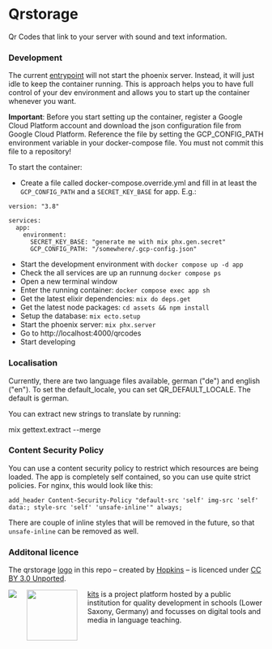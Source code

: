 # Qrstorage

Qr Codes that link to your server with sound and text information.

### Development

The current [entrypoint](./.docker/entrypoint.sh) will not start the phoenix server. Instead, it will just idle to keep the container running. This is approach helps you to have full control of your dev environment and allows you to start up the container whenever you want.

**Important**: Before you start setting up the container, register a Google Cloud Platform account and download the json configuration file from Google Cloud Platform. Reference the file by setting the GCP_CONFIG_PATH environment variable in your docker-compose file. You must not commit this file to a repository!

To start the container:
- Create a file called docker-compose.override.yml and fill in at least the `GCP_CONFIG_PATH` and a `SECRET_KEY_BASE` for app. E.g.:

```
version: "3.8"

services:
  app:
    environment:
      SECRET_KEY_BASE: "generate me with mix phx.gen.secret"
      GCP_CONFIG_PATH: "/somewhere/.gcp-config.json"
```
- Start the development environment with `docker compose up -d app`
- Check the all services are up an runnung `docker compose ps`
- Open a new terminal window
- Enter the running container: `docker compose exec app sh`
- Get the latest elixir dependencies: `mix do deps.get`
- Get the latest node packages: `cd assets && npm install`
- Setup the database: `mix ecto.setup`
- Start the phoenix server: `mix phx.server`
- Go to http://localhost:4000/qrcodes
- Start developing

### Localisation

Currently, there are two language files available, german ("de") and english ("en"). To set the default_locale, you can set QR_DEFAULT_LOCALE. The default is german.

You can extract new strings to translate by running:

 mix gettext.extract --merge

### Content Security Policy

You can use a content security policy to restrict which resources are being loaded. The app is completely self contained, so you can use quite strict policies. For nginx, this would look like this:

```
add_header Content-Security-Policy "default-src 'self' img-src 'self' data:; style-src 'self' 'unsafe-inline'" always;
```

There are couple of inline styles that will be removed in the future, so that ```unsafe-inline``` can be removed as well.


### Additonal licence

The qrstorage [logo](https://thenounproject.com/icon/860830/) in this repo – created by [Hopkins](https://thenounproject.com/hopkins81) – is licenced under [CC BY 3.0 Unported](https://creativecommons.org/licenses/by/3.0/).

<img src="https://www.nibis.de/img/nlq-medienbildung.png" align="left" style="margin-right:20px">
<img src="https://kits.blog/wp-content/uploads/2021/03/kits_logo.svg" width=100px align="left" style="margin-right:20px">

[kits](https://kits.blog/) is a project platform hosted by a public institution for quality development in schools (Lower Saxony, Germany) and focusses on digital tools and media in language teaching.